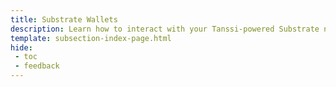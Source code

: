```yaml
---
title: Substrate Wallets
description: Learn how to interact with your Tanssi-powered Substrate network through the Substrate API, including configuring wallets, adding RPC Urls, and sending funds.
template: subsection-index-page.html
hide: 
 - toc
 - feedback
---
```

